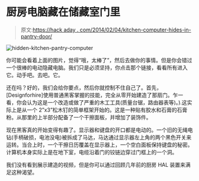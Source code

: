 # 厨房电脑藏在储藏室门里

> 原文:[https://hack aday . com/2014/02/04/kitchen-computer-hides-in-pantry-door/](https://hackaday.com/2014/02/04/kitchen-computer-hides-in-pantry-door/)

![hidden-kitchen-pantry-computer](../Images/e19918a9f65bdb80505974c5eb899484.png)

你可能会看着上面的图片，觉得“哦，太棒了”，然后去做你的事情。但是你会错过一个很棒的电动隐藏电脑。我们只是必须坚持，你点击那个链接，看看所有进入它。动手吧。去吧。它。

还在吗？好的，我们会给你要点，然后你就控制不住自己了。首先，[Designforhire]使用普通黑客掌握的技能，完全从零开始建造了那扇门。乍一看，你会认为这是一个改造或做了严重的木工工具(质量台锯，路由器表等)。).这实际上是从一个 2”x3”松木钉的简单框架开始的。这是一种贴有胶水和石膏的石膏粉。从那里的上半部分配备了一个干擦面板，并增加了装饰件。

现在黑客真的开始变得有趣了。显示器和键盘的开口都是电动的。一个旧的无绳电钻(手柄破损，电池没电)被拆成了马达，马达通过显示器左上角的两个黑色开关来运转。当合上时，一个干擦日历覆盖在显示器上，一个空白面板保持键盘的秘密。计算机本身实际上是在地下室，电缆沿着门的铰链边穿过门框上的一个洞。

我们没有看到展示建造的视频，但是你可以通过回顾几年前的厨房 HAL 装置来满足这种渴望。